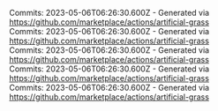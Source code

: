 Commits: 2023-05-06T06:26:30.600Z - Generated via https://github.com/marketplace/actions/artificial-grass
<br>
Commits: 2023-05-06T06:26:30.600Z - Generated via https://github.com/marketplace/actions/artificial-grass
<br>
Commits: 2023-05-06T06:26:30.600Z - Generated via https://github.com/marketplace/actions/artificial-grass
<br>
Commits: 2023-05-06T06:26:30.600Z - Generated via https://github.com/marketplace/actions/artificial-grass
<br>
Commits: 2023-05-06T06:26:30.600Z - Generated via https://github.com/marketplace/actions/artificial-grass
<br>
